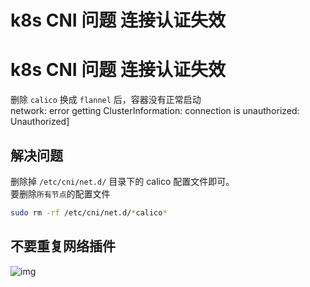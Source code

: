 # k8s CNI 问题 连接认证失效


# k8s CNI 问题 连接认证失效

删除 `calico` 换成 `flannel` 后，容器没有正常启动  
network: error getting ClusterInformation: connection is unauthorized: Unauthorized]

## 解决问题

删除掉 `/etc/cni/net.d/` 目录下的 calico 配置文件即可。  
要删除`所有节点`的配置文件

```sh
sudo rm -rf /etc/cni/net.d/*calico*
```

## 不要重复网络插件

![img](https://pic.jitudisk.com/public/2022/09/22/a4d8cc49f1c84.jpg)

